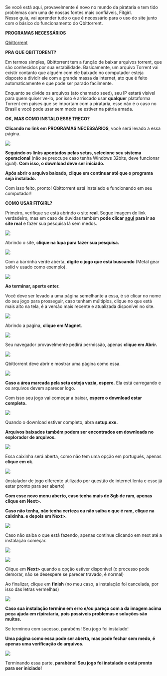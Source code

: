 Se você está aqui, provavelmente é novo no mundo da pirataria e tem tido problemas com uma de nossas fontes mais confiáveis, Fitgirl.  
Nesse guia, vai aprender tudo o que é necessário para o uso do site junto com o básico do funcionamento do Qbittorrent.

**PROGRAMAS NECESSÁRIOS**

[Qbittorrent](https://www.qbittorrent.org/download)

**PRA QUE QBITTORENT?**

Em termos simples, Qbittorrent tem a função de baixar arquivos torrent, que são conhecidos por sua estabilidade. Basicamente, um arquivo Torrent vai existir contanto que alguém com ele baixado no computador esteja disposto a dividir ele com a grande massa da internet, ato que é feito automaticamente e que pode ser parado facilmente.  

Enquanto se divide os arquivos (ato chamado seed), seu IP estará visível para quem quiser ve-lo, por isso é arriscado usar **qualquer** plataforma Torrent em países que se importam com a pirataria, esse não é o caso no Brasil e você pode usar sem medo se estiver na pátria amada.

**OK, MAS COMO INSTALO ESSE TRECO?**

**Clicando no link em PROGRAMAS NECESSÁRIOS**, você será levado a essa página.

![](/images/qbitt1.png)

**Seguindo os links apontados pelas setas, selecione seu sistema operacional** (não se preocupe caso tenha Windows 32bits, deve funcionar igual). **Com isso, o download deve ser iniciado.**

**Após abrir o arquivo baixado, clique em continuar até que o programa seja instalado.**

Com isso feito, pronto! Qbittorrent está instalado e funcionando em seu computador!

**COMO USAR FITGIRL?**

Primeiro, verifique se está abrindo o site **real**. Segue imagem do link verdadeiro, mas em caso de duvidas também **pode clicar** [**aqui**](https://fitgirl-repacks.site/) **para ir ao site real** e fazer sua pesquisa lá sem medos.

![](/images/fitgirlwebsite.png)

Abrindo o site, **clique na lupa para fazer sua pesquisa.**

![](/images/fitgirlwebsite2.png)

Com a barrinha verde aberta, **digite o jogo que está buscando** (Metal gear solid v usado como exemplo).

![](/images/fitgirlsearch.png)

**Ao terminar, aperte enter.**

Você deve ser levado a uma página semelhante a essa, é só clicar no nome do seu jogo para prosseguir, caso tenham múltiplos, clique no que está mais alto na tela, é a versão mais recente e atualizada disponível no site.

![](/images/fitgirlwebsite3.png)

Abrindo a pagina, **clique em Magnet**.

![](/images/fitgirlwebsite4.png)

Seu navegador provavelmente pedirá permissão, apenas **clique em Abrir.**

![](/images/fitgirlopen.png)

Qbittorrent deve abrir e mostrar uma página como essa.

![](/images/qbitt2.png)

**Caso a área marcada pela seta esteja vazia, espere.** Ela está carregando e os arquivos devem aparecer logo.

Com isso seu jogo vai começar a baixar, **espere o download estar completo.**

![](/images/qbitt3.png)

Quando o download estiver completo, abra **setup.exe.**

**Arquivos baixados também podem ser encontrados em downloads no explorador de arquivos.**

**![](/images/qbitt4.png)**

Essa caixinha será aberta, como não tem uma opção em português, apenas **clique em ok**.

![](/images/install.png)

(instalador de jogo diferente utilizado por questão de internet lenta e esse já estar pronto para ser aberto)

**Com esse novo menu aberto, caso tenha mais de 8gb de ram, apenas clique em Next>**.

**Caso não tenha, não tenha certeza ou não saiba o que é ram,** **clique na caixinha. e depois em Next>.**

![](/images/install2.png)

Caso não saiba o que está fazendo, apenas continue clicando em next até a instalação começar.

![](/images/install3.png)

![](/images/install4.png)

Clique em **Next>** quando a opção estiver disponível (o processo pode demorar, não se desespere se parecer travado, é normal)

Ao finalizar, clique em **finish** (no meu caso, a instalação foi cancelada, por isso das letras vermelhas)

![](/images/install5.png)

**Caso sua instalação termine em erro e/ou pareça com a da imagem acima peça ajuda em r/pirataria, pois possíveis problemas e soluções são muitos.**

Se terminou com sucesso, parabéns! Seu jogo foi instalado!

**Uma página como essa pode ser aberta, mas pode fechar sem medo, é apenas uma verificação de arquivos.**

![](/images/checking.png)

Terminando essa parte, **parabéns! Seu jogo foi instalado e está pronto para ser iniciado!**
